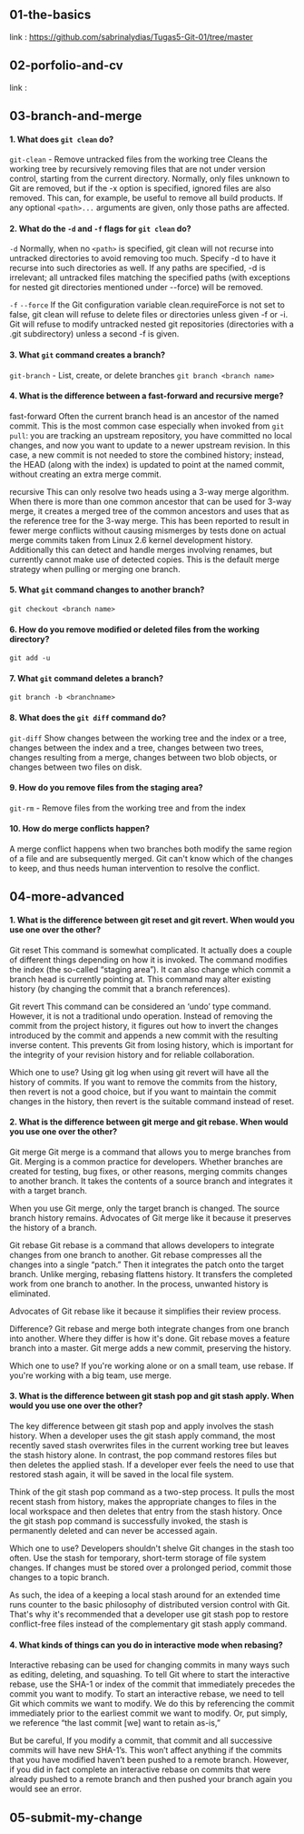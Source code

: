 ## 01-the-basics
link : https://github.com/sabrinalydias/Tugas5-Git-01/tree/master

## 02-porfolio-and-cv
link :

## 03-branch-and-merge
#### 1. What does `git clean` do?
`git-clean` - Remove untracked files from the working tree
Cleans the working tree by recursively removing files that are not under version control, starting from the current directory.
Normally, only files unknown to Git are removed, but if the -x option is specified, ignored files are also removed. This can, for example, be useful to remove all build products.
If any optional `<path>...` arguments are given, only those paths are affected.

#### 2. What do the `-d` and `-f` flags for `git clean` do?
`-d` 
Normally, when no `<path>` is specified, git clean will not recurse into untracked directories to avoid removing too much. Specify -d to have it recurse into such directories as well. If any paths are specified, -d is irrelevant; all untracked files matching the specified paths (with exceptions for nested git directories mentioned under --force) will be removed.

`-f`
`--force`
If the Git configuration variable clean.requireForce is not set to false, git clean will refuse to delete files or directories unless given -f or -i. Git will refuse to modify untracked nested git repositories (directories with a .git subdirectory) unless a second -f is given.

#### 3. What `git` command creates a branch?
`git-branch` - List, create, or delete branches
`git branch <branch name>`

#### 4. What is the difference between a fast-forward and recursive merge?
fast-forward
Often the current branch head is an ancestor of the named commit. This is the most common case especially when invoked from `git pull`: you are tracking an upstream repository, you have committed no local changes, and now you want to update to a newer upstream revision. In this case, a new commit is not needed to store the combined history; instead, the HEAD (along with the index) is updated to point at the named commit, without creating an extra merge commit.

recursive 
This can only resolve two heads using a 3-way merge algorithm. When there is more than one common ancestor that can be used for 3-way merge, it creates a merged tree of the common ancestors and uses that as the reference tree for the 3-way merge. This has been reported to result in fewer merge conflicts without causing mismerges by tests done on actual merge commits taken from Linux 2.6 kernel development history. Additionally this can detect and handle merges involving renames, but currently cannot make use of detected copies. This is the default merge strategy when pulling or merging one branch.<br>

#### 5. What `git` command changes to another branch?
`git checkout <branch name>`

#### 6. How do you remove modified or deleted files from the working directory?
`git add -u` 

#### 7. What `git` command deletes a branch?
`git branch -b <branchname>`

#### 8. What does the `git diff` command do?
`git-diff` Show changes between the working tree and the index or a tree, changes between the index and a tree, changes between two trees, changes resulting from a merge, changes between two blob objects, or changes between two files on disk. 

#### 9. How do you remove files from the staging area?
`git-rm` - Remove files from the working tree and from the index 

#### 10. How do merge conflicts happen? 
A merge conflict happens when two branches both modify the same region of a file and are subsequently merged. Git can't know which of the changes to keep, and thus needs human intervention to resolve the conflict.

## 04-more-advanced
#### 1. What is the difference between git reset and git revert. When would you use one over the other?
Git reset
This command is somewhat complicated. It actually does a couple of different things depending on how it is invoked. The command modifies the index (the so-called “staging area”). 
It can also change which commit a branch head is currently pointing at. This command may alter existing history (by changing the commit that a branch references).

Git revert
This command can be considered an ‘undo’ type command. However, it is not a traditional undo operation. Instead of removing the commit from the project history, it figures out 
how to invert the changes introduced by the commit and appends a new commit with the resulting inverse content. This prevents Git from losing history, which is important for the 
integrity of your revision history and for reliable collaboration.

Which one to use?
Using git log when using git revert will have all the history of commits. If you want to remove the commits from the history, then revert is not a good choice, but if you want to 
maintain the commit changes in the history, then revert is the suitable command instead of reset.

#### 2. What is the difference between git merge and git rebase. When would you use one over the other?
Git merge
Git merge is a command that allows you to merge branches from Git. Merging is a common practice for developers. Whether branches are created for testing, bug fixes, or other reasons, 
merging commits changes to another branch. It takes the contents of a source branch and integrates it with a target branch.

When you use Git merge, only the target branch is changed. The source branch history remains. Advocates of Git merge like it because it preserves the history of a branch. 

Git rebase
Git rebase is a command that allows developers to integrate changes from one branch to another. Git rebase compresses all the changes into a single “patch.” Then it integrates the 
patch onto the target branch. Unlike merging, rebasing flattens history. It transfers the completed work from one branch to another. In the process, unwanted history is eliminated.

Advocates of Git rebase like it because it simplifies their review process.

Difference?
Git rebase and merge both integrate changes from one branch into another. Where they differ is how it's done. Git rebase moves a feature branch into a master. Git merge adds a 
new commit, preserving the history.

Which one to use?
If you're working alone or on a small team, use rebase. If you're working with a big team, use merge. 

#### 3. What is the difference between git stash pop and git stash apply. When would you use one over the other?
The key difference between git stash pop and apply involves the stash history. When a developer uses the git stash apply command, the most recently saved stash overwrites files in the current working tree but leaves 
the stash history alone. In contrast, the pop command restores files but then deletes the applied stash. If a developer ever feels the need to use that restored stash again, it will be saved in the local file system.

Think of the git stash pop command as a two-step process. It pulls the most recent stash from history, makes the appropriate changes to files in the local workspace and then deletes that entry from the stash history. 
Once the git stash pop command is successfully invoked, the stash is permanently deleted and can never be accessed again.

Which one to use?
Developers shouldn't shelve Git changes in the stash too often. Use the stash for temporary, short-term storage of file system changes. If changes must be stored over a prolonged period, commit those changes to a 
topic branch.

As such, the idea of a keeping a local stash around for an extended time runs counter to the basic philosophy of distributed version control with Git. That's why it's recommended that a developer use git stash pop 
to restore conflict-free files instead of the complementary git stash apply command.


#### 4. What kinds of things can you do in interactive mode when rebasing?
Interactive rebasing can be used for changing commits in many ways such as editing, deleting, and squashing. To tell Git where to start the interactive rebase, use the SHA-1 or index of the commit that immediately 
precedes the commit you want to modify. To start an interactive rebase, we need to tell Git which commits we want to modify. We do this by referencing the commit immediately prior to the earliest commit we want to 
modify. Or, put simply, we reference “the last commit [we] want to retain as-is,”

But be careful, If you modify a commit, that commit and all successive commits will have new SHA-1’s. This won’t affect anything if the commits that you have modified haven’t been pushed to a remote branch. However, 
if you did in fact complete an interactive rebase on commits that were already pushed to a remote branch and then pushed your branch again you would see an error.

## 05-submit-my-change
